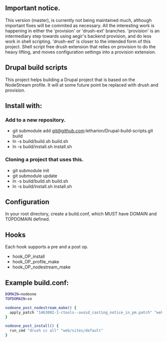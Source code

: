 ## Important notice.
This version (master), is currently not being maintained much, although
important fixes will be commited as necessary. All the interesting work is
happening in either the 'provision' or 'drush-ext' branches. 'provision' is an
intermediary step towards using aegir's backend provision, and do less work in
shell scripting. 'drush-ext' is closer to the intended form of this project.
Shell script free drush extension that relies on provision to do the heavy
lifting, and moves configuration settings into a provision extension.

## Drupal build scripts

This project helps building a Drupal project that is based on the NodeStream profile.
It will at some future point be replaced with drush and provision.

## Install with:
### Add to a new repository.

* git submodule add git@github.com:letharion/Drupal-build-scripts.git build
* ln -s build/build.sh build.sh
* ln -s build/install.sh install.sh

### Cloning a project that uses this.

* git submodule init
* git submodule update
* ln -s build/build.sh build.sh
* ln -s build/install.sh install.sh

## Configuration
In your root directory, create a build.conf, which MUST have DOMAIN and TOPDOMAIN defined.

## Hooks
Each hook supports a pre and a post op.

* hook_OP_install
* hook_OP_profile_make
* hook_OP_nodestream_make

## Example build.conf:
```bash
DOMAIN=nodeone
TOPDOMAIN=se

nodeone_post_nodestream_make() {
  apply_patch "1463002-1-ctools--avoid_casting_notice_in_pm.patch" "web/profiles/nodestream/modules/ctools"
}

nodeone_post_install() {
  run_cmd "drush cc all" "web/sites/default"
}
```
